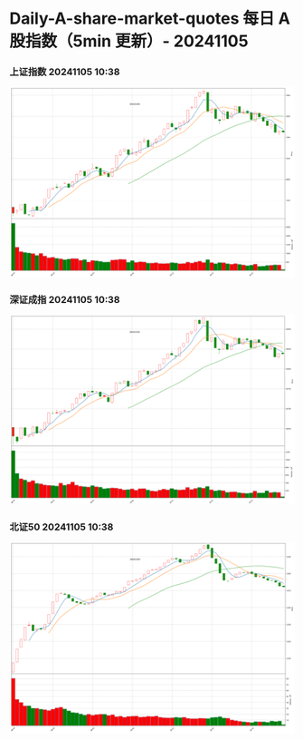 
# Daily-A-share-market-quotes 每日 A 股指数（5min 更新）- 20241105

### 上证指数 20241105 10:38
![](./fig/2024/11/20241105-sh000001.png)

### 深证成指 20241105 10:38
![](./fig/2024/11/20241105-sz399001.png)

### 北证50 20241105 10:38
![](./fig/2024/11/20241105-bj899050.png)
